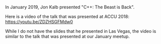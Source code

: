 In January 2019, Jon Kalb presented "C++: The Beast is Back".

Here is a video of the talk that was presented at ACCU 2018: <https://youtu.be/ZDZHSGFMdw0>

While I do not have the slides that he presented in Las Vegas, the video is similar to the
talk that was presented at our January meetup.

